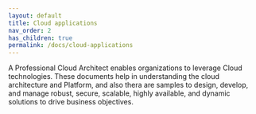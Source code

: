 ```yaml
---
layout: default
title: Cloud applications
nav_order: 2
has_children: true
permalink: /docs/cloud-applications
---
```

A Professional Cloud Architect enables organizations to leverage Cloud technologies. These documents help in understanding the cloud architecture and Platform, and also thera are samples to design, develop, and manage robust, secure, scalable, highly available, and dynamic solutions to drive business objectives.
